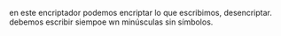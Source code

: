 en este encriptador podemos encriptar lo que escribimos,
desencriptar. debemos escribir siempoe wn minúsculas sin símbolos.
